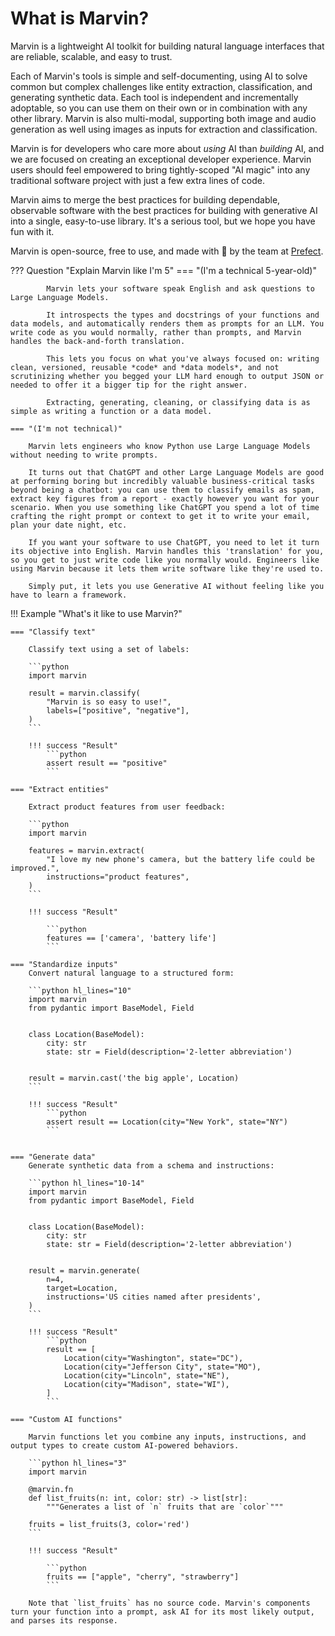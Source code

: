 # What is Marvin?

Marvin is a lightweight AI toolkit for building natural language interfaces that are reliable, scalable, and easy to trust.

Each of Marvin's tools is simple and self-documenting, using AI to solve common but complex challenges like entity extraction, classification, and generating synthetic data. Each tool is independent and incrementally adoptable, so you can use them on their own or in combination with any other library. Marvin is also multi-modal, supporting both image and audio generation as well using images as inputs for extraction and classification.

Marvin is for developers who care more about _using_ AI than _building_ AI, and we are focused on creating an exceptional developer experience. Marvin users should feel empowered to bring tightly-scoped "AI magic" into any traditional software project with just a few extra lines of code.

Marvin aims to merge the best practices for building dependable, observable software with the best practices for building with generative AI into a single, easy-to-use library. It's a serious tool, but we hope you have fun with it.

Marvin is open-source, free to use, and made with 💙 by the team at [Prefect](https://www.prefect.io/).

??? Question "Explain Marvin like I'm 5"
    === "(I'm a technical 5-year-old)"

            Marvin lets your software speak English and ask questions to Large Language Models.

            It introspects the types and docstrings of your functions and data models, and automatically renders them as prompts for an LLM. You write code as you would normally, rather than prompts, and Marvin handles the back-and-forth translation.

            This lets you focus on what you've always focused on: writing clean, versioned, reusable *code* and *data models*, and not scrutinizing whether you begged your LLM hard enough to output JSON or needed to offer it a bigger tip for the right answer.

            Extracting, generating, cleaning, or classifying data is as simple as writing a function or a data model.

    === "(I'm not technical)"

        Marvin lets engineers who know Python use Large Language Models without needing to write prompts.

        It turns out that ChatGPT and other Large Language Models are good at performing boring but incredibly valuable business-critical tasks beyond being a chatbot: you can use them to classify emails as spam, extract key figures from a report - exactly however you want for your scenario. When you use something like ChatGPT you spend a lot of time crafting the right prompt or context to get it to write your email, plan your date night, etc.

        If you want your software to use ChatGPT, you need to let it turn its objective into English. Marvin handles this 'translation' for you, so you get to just write code like you normally would. Engineers like using Marvin because it lets them write software like they're used to.

        Simply put, it lets you use Generative AI without feeling like you have to learn a framework.


!!! Example "What's it like to use Marvin?"

    === "Classify text"

        Classify text using a set of labels:

        ```python
        import marvin

        result = marvin.classify(
            "Marvin is so easy to use!",
            labels=["positive", "negative"],
        )
        ```

        !!! success "Result"
            ```python
            assert result == "positive"
            ```

    === "Extract entities"

        Extract product features from user feedback:

        ```python
        import marvin

        features = marvin.extract(
            "I love my new phone's camera, but the battery life could be improved.",
            instructions="product features",
        )
        ```

        !!! success "Result"

            ```python
            features == ['camera', 'battery life']
            ```

    === "Standardize inputs"
        Convert natural language to a structured form:

        ```python hl_lines="10"
        import marvin
        from pydantic import BaseModel, Field


        class Location(BaseModel):
            city: str
            state: str = Field(description='2-letter abbreviation')


        result = marvin.cast('the big apple', Location)
        ```

        !!! success "Result"
            ```python
            assert result == Location(city="New York", state="NY")
            ```


    === "Generate data"
        Generate synthetic data from a schema and instructions:

        ```python hl_lines="10-14"
        import marvin
        from pydantic import BaseModel, Field


        class Location(BaseModel):
            city: str
            state: str = Field(description='2-letter abbreviation')


        result = marvin.generate(
            n=4,
            target=Location,
            instructions='US cities named after presidents',
        )
        ```

        !!! success "Result"
            ```python
            result == [
                Location(city="Washington", state="DC"),
                Location(city="Jefferson City", state="MO"),
                Location(city="Lincoln", state="NE"),
                Location(city="Madison", state="WI"),
            ]
            ```

    === "Custom AI functions"

        Marvin functions let you combine any inputs, instructions, and output types to create custom AI-powered behaviors.

        ```python hl_lines="3"
        import marvin

        @marvin.fn
        def list_fruits(n: int, color: str) -> list[str]:
            """Generates a list of `n` fruits that are `color`"""

        fruits = list_fruits(3, color='red')
        ```

        !!! success "Result"

            ```python
            fruits == ["apple", "cherry", "strawberry"]
            ```

        Note that `list_fruits` has no source code. Marvin's components turn your function into a prompt, ask AI for its most likely output, and parses its response.

